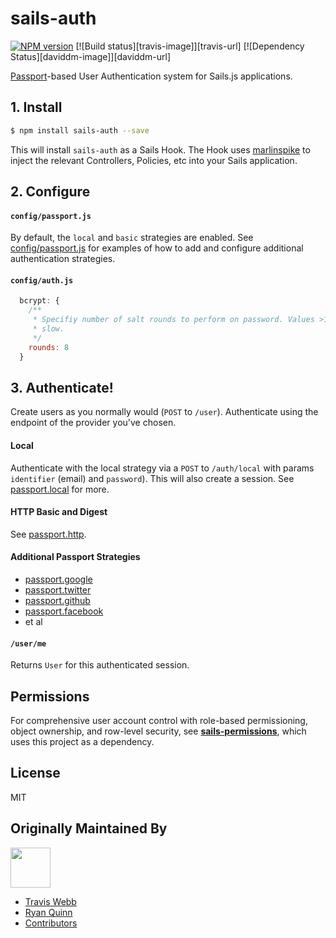 # sails-auth

[![NPM version][npm-image]][npm-url]
[![Build status][travis-image]][travis-url]
[![Dependency Status][daviddm-image]][daviddm-url]

[Passport](http://passportjs.org/)-based User Authentication system for Sails.js applications.

## 1. Install
```sh
$ npm install sails-auth --save
```
This will install `sails-auth` as a Sails Hook. The Hook uses
[marlinspike](https://github.com/tjwebb/marlinspike) to inject the relevant
Controllers, Policies, etc into your Sails application.

## 2. Configure

#### `config/passport.js`

By default, the `local` and `basic` strategies are enabled. See
[config/passport.js](https://github.com/langateam/sails-auth/blob/master/config/passport.js)
for examples of how to add and configure additional authentication strategies.

#### `config/auth.js`

```js
  bcrypt: {
    /**
     * Specifiy number of salt rounds to perform on password. Values >10 are
     * slow.
     */
    rounds: 8
  }
```

## 3. Authenticate!

Create users as you normally would (`POST` to `/user`). Authenticate using the endpoint of the provider you've chosen.

#### Local
Authenticate with the local strategy via a `POST` to `/auth/local` with params
`identifier` (email) and `password`). This will also create a session. See [passport.local](https://github.com/jaredhanson/passport-local) for more.

#### HTTP Basic and Digest
See [passport.http](https://github.com/jaredhanson/passport-http).

#### Additional Passport Strategies
- [passport.google](https://github.com/jaredhanson/passport-google-oauth)
- [passport.twitter](http://passportjs.org/guide/twitter/)
- [passport.github](https://github.com/jaredhanson/passport-github)
- [passport.facebook](http://passportjs.org/guide/facebook/)
- et al

#### `/user/me`
Returns `User` for this authenticated session.

## Permissions
For comprehensive user account control with role-based permissioning, object ownership, and row-level security, see [**sails-permissions**](https://github.com/langateam/sails-permissions), which uses this project as a dependency.

## License
MIT

## Originally Maintained By
[<img src='http://i.imgur.com/Y03Jgmf.png' height='64px'>](http://langa.io)
- [Travis Webb](https://github.com/tjwebb)
- [Ryan Quinn](https://github.com/ryanwilliamquinn)
- [Contributors](https://github.com/langateam/sails-auth/graphs/contributors)

[npm-image]: https://img.shields.io/npm/v/sails-auth.svg?style=flat-square
[npm-url]: https://npmjs.org/package/sails-auth

